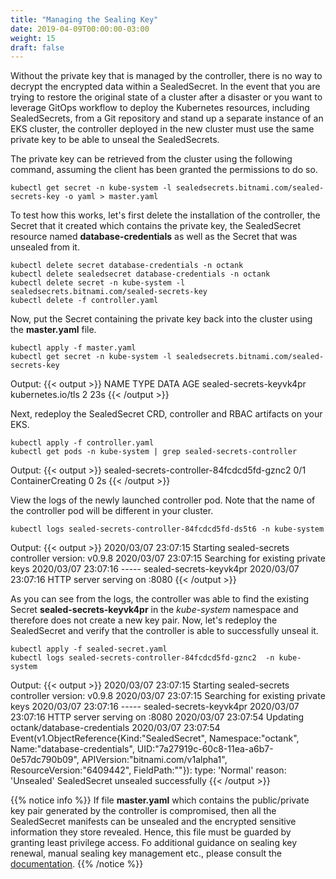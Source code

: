 ```yaml
---
title: "Managing the Sealing Key"
date: 2019-04-09T00:00:00-03:00
weight: 15
draft: false
---
```


Without the private key that is managed by the controller, there is no way to decrypt the encrypted data within a SealedSecret. In the event that you are trying to restore the original state of a cluster after a disaster or you want to leverage GitOps workflow to deploy the Kubernetes resources, including SealedSecrets, from a Git repository and stand up a separate instance of an EKS cluster, the controller deployed in the new cluster must use the same private key to be able to unseal the SealedSecrets. 

The private key can be retrieved from the cluster using the following command, assuming the client has been granted the permissions to do so.
```
kubectl get secret -n kube-system -l sealedsecrets.bitnami.com/sealed-secrets-key -o yaml > master.yaml
```

To test how this works, let's first delete the installation of the controller, the Secret that it created which contains the private key, the SealedSecret resource named **database-credentials** as well as the Secret that was unsealed from it.
```
kubectl delete secret database-credentials -n octank
kubectl delete sealedsecret database-credentials -n octank
kubectl delete secret -n kube-system -l sealedsecrets.bitnami.com/sealed-secrets-key
kubectl delete -f controller.yaml 
```

Now, put the Secret containing the private key back into the cluster using the **master.yaml** file.
```
kubectl apply -f master.yaml 
kubectl get secret -n kube-system -l sealedsecrets.bitnami.com/sealed-secrets-key
```
Output:
{{< output >}}
NAME                      TYPE                DATA   AGE
sealed-secrets-keyvk4pr   kubernetes.io/tls   2      23s
{{< /output >}}


Next, redeploy the SealedSecret CRD, controller and RBAC artifacts on your EKS.
```
kubectl apply -f controller.yaml
kubectl get pods -n kube-system | grep sealed-secrets-controller
```
Output:
{{< output >}}
sealed-secrets-controller-84fcdcd5fd-gznc2            0/1     ContainerCreating   0          2s
{{< /output >}}

View the logs of the newly launched controller pod. Note that the name of the controller pod will be different in your cluster.
```
kubectl logs sealed-secrets-controller-84fcdcd5fd-ds5t6 -n kube-system
```

Output:
{{< output >}}
2020/03/07 23:07:15 Starting sealed-secrets controller version: v0.9.8
2020/03/07 23:07:15 Searching for existing private keys
2020/03/07 23:07:16 ----- sealed-secrets-keyvk4pr
2020/03/07 23:07:16 HTTP server serving on :8080
{{< /output >}}

As you can see from the logs, the controller was able to find the existing Secret **sealed-secrets-keyvk4pr** in the *kube-system* namespace and therefore does not create a new key pair. Now, let's redeploy the SealedSecret and verify that the controller is able to successfully unseal it.
```
kubectl apply -f sealed-secret.yaml 
kubectl logs sealed-secrets-controller-84fcdcd5fd-gznc2  -n kube-system
```

Output:
{{< output >}}
2020/03/07 23:07:15 Starting sealed-secrets controller version: v0.9.8
2020/03/07 23:07:15 Searching for existing private keys
2020/03/07 23:07:16 ----- sealed-secrets-keyvk4pr
2020/03/07 23:07:16 HTTP server serving on :8080
2020/03/07 23:07:54 Updating octank/database-credentials
2020/03/07 23:07:54 Event(v1.ObjectReference{Kind:"SealedSecret", Namespace:"octank", Name:"database-credentials", UID:"7a27919c-60c8-11ea-a6b7-0e57dc790b09", APIVersion:"bitnami.com/v1alpha1", ResourceVersion:"6409442", FieldPath:""}): type: 'Normal' reason: 'Unsealed' SealedSecret unsealed successfully
{{< /output >}}

{{% notice info %}}
If file **master.yaml** which contains the public/private key pair generated by the controller is compromised, then all the SealedSecret manifests can be unsealed and the encrypted sensitive information they store revealed. Hence, this file must be guarded by granting least privilege access. Fo additional guidance on sealing key renewal, manual sealing key management etc., please consult the [documentation](https://github.com/bitnami-labs/sealed-secrets#secret-rotation).
{{% /notice %}}